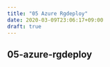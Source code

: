 ```yaml
---
title: "05 Azure Rgdeploy"
date: 2020-03-09T23:06:17+09:00
draft: true
---
```


## 05-azure-rgdeploy